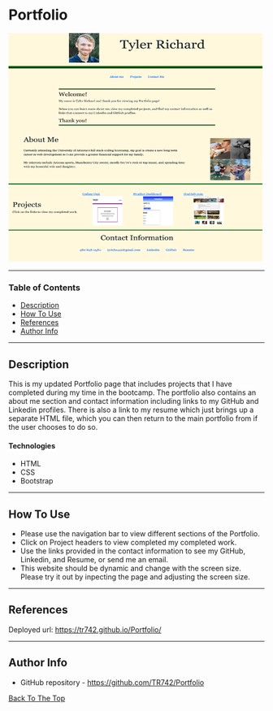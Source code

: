 # Portfolio

<img src='img/Portfolio.png' height=450px width=500px>

---

### Table of Contents

- [Description](#description)
- [How To Use](#how-to-use)
- [References](#references)
- [Author Info](#author-info)

---

## Description

This is my updated Portfolio page that includes projects that I have completed during my time in the bootcamp. The portfolio also contains an about me section and contact information including links to my GitHub and Linkedin profiles. There is also a link to my resume which just brings up a separate HTML file, which you can then return to the main portfolio from if the user chooses to do so.

#### Technologies

- HTML
- CSS
- Bootstrap

---

## How To Use

- Please use the navigation bar to view different sections of the Portfolio. 
- Click on Project headers to view completed my completed work. 
- Use the links provided in the contact information to see my GitHub, Linkedin, and Resume, or send me an email.
- This website should be dynamic and change with the screen size. Please try it out by inpecting the page and adjusting the screen size.

---

## References

Deployed url: https://tr742.github.io/Portfolio/

---

## Author Info

- GitHub repository - https://github.com/TR742/Portfolio

[Back To The Top](#read-me-template)